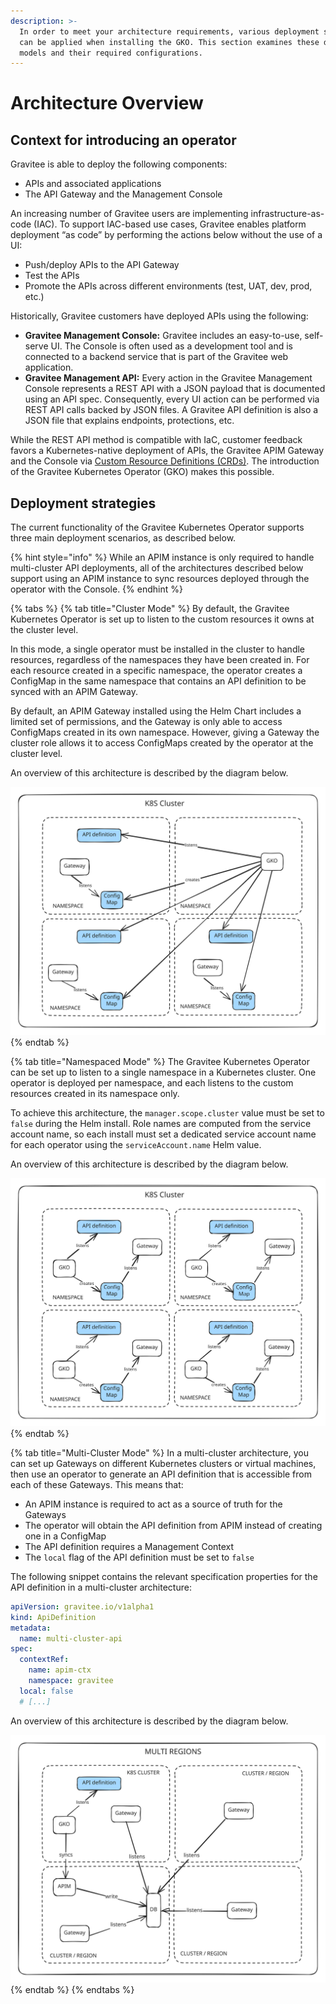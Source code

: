 ```yaml
---
description: >-
  In order to meet your architecture requirements, various deployment strategies
  can be applied when installing the GKO. This section examines these different
  models and their required configurations.
---
```


# Architecture Overview

## Context for introducing an operator

Gravitee is able to deploy the following components:

* APIs and associated applications
* The API Gateway and the Management Console

An increasing number of Gravitee users are implementing infrastructure-as-code (IAC). To support IAC-based use cases, Gravitee enables platform deployment “as code” by performing the actions below without the use of a UI:

* Push/deploy APIs to the API Gateway
* Test the APIs
* Promote the APIs across different environments (test, UAT, dev, prod, etc.)

Historically, Gravitee customers have deployed APIs using the following:

* **Gravitee Management Console:** Gravitee includes an easy-to-use, self-serve UI. The Console is often used as a development tool and is connected to a backend service that is part of the Gravitee web application.
* **Gravitee Management API:** Every action in the Gravitee Management Console represents a REST API with a JSON payload that is documented using an API spec. Consequently, every UI action can be performed via REST API calls backed by JSON files. A Gravitee API definition is also a JSON file that explains endpoints, protections, etc.

While the REST API method is compatible with IaC, customer feedback favors a Kubernetes-native deployment of APIs, the Gravitee APIM Gateway and the Console via [Custom Resource Definitions (CRDs)](../../../guides/gravitee-kubernetes-operator/custom-resource-definitions/). The introduction of the Gravitee Kubernetes Operator (GKO) makes this possible.

## Deployment strategies

The current functionality of the Gravitee Kubernetes Operator supports three main deployment scenarios, as described below.

{% hint style="info" %}
While an APIM instance is only required to handle multi-cluster API deployments, all of the architectures described below support using an APIM instance to sync resources deployed through the operator with the Console.
{% endhint %}

{% tabs %}
{% tab title="Cluster Mode" %}
By default, the Gravitee Kubernetes Operator is set up to listen to the custom resources it owns at the cluster level.

In this mode, a single operator must be installed in the cluster to handle resources, regardless of the namespaces they have been created in. For each resource created in a specific namespace, the operator creates a ConfigMap in the same namespace that contains an API definition to be synced with an APIM Gateway.

By default, an APIM Gateway installed using the Helm Chart includes a limited set of permissions, and the Gateway is only able to access ConfigMaps created in its own namespace. However, giving a Gateway the cluster role allows it to access ConfigMaps created by the operator at the cluster level.

An overview of this architecture is described by the diagram below.

<img src="../../../.gitbook/assets/file.excalidraw (1).svg" alt="Default Cluster Mode architecture" class="gitbook-drawing">
{% endtab %}

{% tab title="Namespaced Mode" %}
The Gravitee Kubernetes Operator can be set up to listen to a single namespace in a Kubernetes cluster. One operator is deployed per namespace, and each listens to the custom resources created in its namespace only.

To achieve this architecture, the `manager.scope.cluster` value must be set to `false` during the Helm install. Role names are computed from the service account name, so each install must set a dedicated service account name for each operator using the `serviceAccount.name` Helm value.

An overview of this architecture is described by the diagram below.

<img src="../../../.gitbook/assets/file.excalidraw (12).svg" alt="Multiple operators, each listening to its own namespace" class="gitbook-drawing">
{% endtab %}

{% tab title="Multi-Cluster Mode" %}
In a multi-cluster architecture, you can set up Gateways on different Kubernetes clusters or virtual machines, then use an operator to generate an API definition that is accessible from each of these Gateways. This means that:

* An APIM instance is required to act as a source of truth for the Gateways
* The operator will obtain the API definition from APIM instead of creating one in a ConfigMap
* The API definition requires a Management Context
* The `local` flag of the API definition must be set to `false`

The following snippet contains the relevant specification properties for the API definition in a multi-cluster architecture:

```yaml
apiVersion: gravitee.io/v1alpha1
kind: ApiDefinition
metadata:
  name: multi-cluster-api
spec:
  contextRef:
    name: apim-ctx
    namespace: gravitee
  local: false
  # [...]
```

An overview of this architecture is described by the diagram below.

<img src="../../../.gitbook/assets/file.excalidraw.svg" alt="One operator, multiple clusters/regions" class="gitbook-drawing">
{% endtab %}
{% endtabs %}
